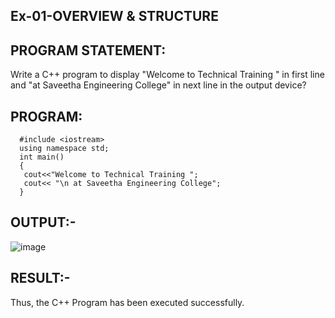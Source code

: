 
## Ex-01-OVERVIEW & STRUCTURE 
## PROGRAM STATEMENT: 
 Write a C++ program to display "Welcome to Technical Training " in first line and "at Saveetha 
Engineering College" in next line in the output device? 
## PROGRAM: 
```
  #include <iostream> 
  using namespace std; 
  int main() 
  { 
   cout<<"Welcome to Technical Training "; 
   cout<< "\n at Saveetha Engineering College"; 
  }
  ```
## OUTPUT:-
![image](https://github.com/ManiKandan228/19CS401/assets/119160414/e7fea01a-1744-4dcb-8d58-238e4adb1c21)

## RESULT:-
   Thus, the C++ Program has been executed successfully.
